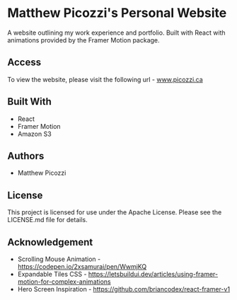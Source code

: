 # Matthew Picozzi's Personal Website

A website outlining my work experience and portfolio. Built with React with animations provided by the Framer Motion package.

## Access

To view the website, please visit the following url - www.picozzi.ca

## Built With

- React
- Framer Motion
- Amazon S3

## Authors

- Matthew Picozzi

## License

This project is licensed for use under the Apache License. Please see the LICENSE.md file for details.

## Acknowledgement

- Scrolling Mouse Animation - https://codepen.io/2xsamurai/pen/WwmjKQ
- Expandable Tiles CSS - https://letsbuildui.dev/articles/using-framer-motion-for-complex-animations
- Hero Screen Inspiration - https://github.com/briancodex/react-framer-v1
